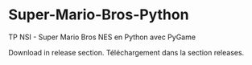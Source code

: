 # Super-Mario-Bros-Python
TP NSI - Super Mario Bros NES en Python avec PyGame

Download in release section.
Téléchargement dans la section releases.
